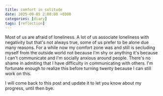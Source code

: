 ```yaml
---
title: comfort in solitude
date: 2025-09-05 2:00:00 +0300
categories: [diary]
tags: [reflection]
---
```


Most of us are afraid of loneliness. A lot of us associate loneliness with negativity but that's not always true, some of us prefer to be alone due many reasons. For a while now my comfort zone was and still is secluding myself from the outside world not because I'm shy or anything it's because I can't communicate and I'm socially anxious around people. There's no shame in admiting that I have difficulty in communicating with others. I'm fortunate enough to realize this before turning twenty because I can still work on this.

I will come back to this post and update it to let you know about my progress, until then bye.

